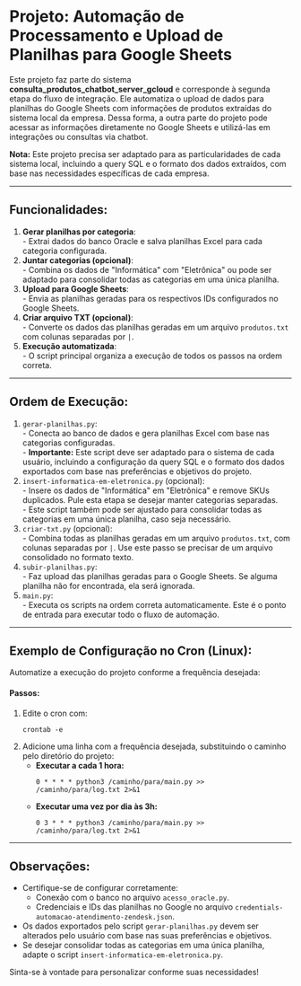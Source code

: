 <h1>Projeto: Automação de Processamento e Upload de Planilhas para Google Sheets</h1>

<p>Este projeto faz parte do sistema <strong>consulta_produtos_chatbot_server_gcloud</strong> e corresponde à segunda etapa do fluxo de integração. Ele automatiza o upload de dados para planilhas do Google Sheets com informações de produtos extraídas do sistema local da empresa. Dessa forma, a outra parte do projeto pode acessar as informações diretamente no Google Sheets e utilizá-las em integrações ou consultas via chatbot.</p>

<p><strong>Nota:</strong> Este projeto precisa ser adaptado para as particularidades de cada sistema local, incluindo a query SQL e o formato dos dados extraídos, com base nas necessidades específicas de cada empresa.</p>

<hr>

<h2>Funcionalidades:</h2>
<ol>
  <li><strong>Gerar planilhas por categoria</strong>:<br>
    - Extrai dados do banco Oracle e salva planilhas Excel para cada categoria configurada.
  </li>
  <li><strong>Juntar categorias (opcional)</strong>:<br>
    - Combina os dados de "Informática" com "Eletrônica" ou pode ser adaptado para consolidar todas as categorias em uma única planilha.
  </li>
  <li><strong>Upload para Google Sheets</strong>:<br>
    - Envia as planilhas geradas para os respectivos IDs configurados no Google Sheets.
  </li>
  <li><strong>Criar arquivo TXT (opcional)</strong>:<br>
    - Converte os dados das planilhas geradas em um arquivo <code>produtos.txt</code> com colunas separadas por <code>|</code>.
  </li>
  <li><strong>Execução automatizada</strong>:<br>
    - O script principal organiza a execução de todos os passos na ordem correta.
  </li>
</ol>

<hr>

<h2>Ordem de Execução:</h2>
<ol>
  <li><code>gerar-planilhas.py</code>:<br>
    - Conecta ao banco de dados e gera planilhas Excel com base nas categorias configuradas.<br>
    - <strong>Importante:</strong> Este script deve ser adaptado para o sistema de cada usuário, incluindo a configuração da query SQL e o formato dos dados exportados com base nas preferências e objetivos do projeto.
  </li>
  <li><code>insert-informatica-em-eletronica.py</code> (opcional):<br>
    - Insere os dados de "Informática" em "Eletrônica" e remove SKUs duplicados. Pule esta etapa se desejar manter categorias separadas.<br>
    - Este script também pode ser ajustado para consolidar todas as categorias em uma única planilha, caso seja necessário.
  </li>
  <li><code>criar-txt.py</code> (opcional):<br>
    - Combina todas as planilhas geradas em um arquivo <code>produtos.txt</code>, com colunas separadas por <code>|</code>. Use este passo se precisar de um arquivo consolidado no formato texto.
  </li>
  <li><code>subir-planilhas.py</code>:<br>
    - Faz upload das planilhas geradas para o Google Sheets. Se alguma planilha não for encontrada, ela será ignorada.
  </li>
  <li><code>main.py</code>:<br>
    - Executa os scripts na ordem correta automaticamente. Este é o ponto de entrada para executar todo o fluxo de automação.
  </li>
</ol>

<hr>

<h2>Exemplo de Configuração no Cron (Linux):</h2>
<p>Automatize a execução do projeto conforme a frequência desejada:</p>
<h4>Passos:</h4>
<ol>
  <li>Edite o cron com:
    <pre><code>crontab -e</code></pre>
  </li>
  <li>Adicione uma linha com a frequência desejada, substituindo o caminho pelo diretório do projeto:
    <ul>
      <li><strong>Executar a cada 1 hora:</strong>
        <pre><code>0 * * * * python3 /caminho/para/main.py >> /caminho/para/log.txt 2>&1</code></pre>
      </li>
      <li><strong>Executar uma vez por dia às 3h:</strong>
        <pre><code>0 3 * * * python3 /caminho/para/main.py >> /caminho/para/log.txt 2>&1</code></pre>
      </li>
    </ul>
  </li>
</ol>

<hr>

<h2>Observações:</h2>
<ul>
  <li>Certifique-se de configurar corretamente:
    <ul>
      <li>Conexão com o banco no arquivo <code>acesso_oracle.py</code>.</li>
      <li>Credenciais e IDs das planilhas no Google no arquivo <code>credentials-automacao-atendimento-zendesk.json</code>.</li>
    </ul>
  </li>
  <li>Os dados exportados pelo script <code>gerar-planilhas.py</code> devem ser alterados pelo usuário com base nas suas preferências e objetivos.</li>
  <li>Se desejar consolidar todas as categorias em uma única planilha, adapte o script <code>insert-informatica-em-eletronica.py</code>.</li>
</ul>

<p>Sinta-se à vontade para personalizar conforme suas necessidades!</p>
